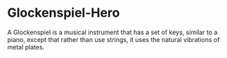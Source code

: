 # Glockenspiel-Hero
A Glockenspiel is a musical instrument that has a set of keys, similar to a piano, except that rather than use strings, it uses the natural vibrations of metal plates.
